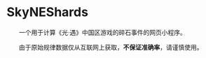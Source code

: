 # SkyNEShards

&emsp;&emsp;一个用于计算《光·遇》中国区游戏的碎石事件的网页小程序。

&emsp;&emsp;由于原始规律数据仅从互联网上获取，**不保证准确率**，请谨慎使用。
